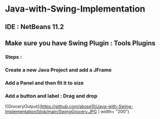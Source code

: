 # Java-with-Swing-Implementation




## IDE : NetBeans 11.2

## Make sure you have Swing Plugin : Tools Plugins 

### Steps :
### Create a new Java Project and add a JFrame
### Add a Panel and then fit it to size
### Add a button and label : Drag and drop

![GroceryOutput](https://github.com/sbose10/Java-with-Swing-Implementation/blob/main/SwingGrocery.JPG | width= "200")

